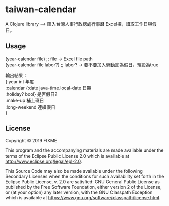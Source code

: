 # taiwan-calendar

A Clojure library --> 匯入台灣人事行政總處行事曆 Excel檔，讀取工作日與假日。

## Usage

(year-calendar file)         ;; file -> Excel file path  
(year-calendar file labor?)  ;; labor? -> 要不要加入勞動節為假日，預設為true  

輸出結果：  
{:year int                                年度  
 :calendar {:date java-time.local-date    日期  
            :holiday? bool}               是否假日?  
 :make-up                                 補上班日  
 :long-weekend                            連續假日  
}

## License

Copyright © 2019 FIXME

This program and the accompanying materials are made available under the
terms of the Eclipse Public License 2.0 which is available at
http://www.eclipse.org/legal/epl-2.0.

This Source Code may also be made available under the following Secondary
Licenses when the conditions for such availability set forth in the Eclipse
Public License, v. 2.0 are satisfied: GNU General Public License as published by
the Free Software Foundation, either version 2 of the License, or (at your
option) any later version, with the GNU Classpath Exception which is available
at https://www.gnu.org/software/classpath/license.html.
